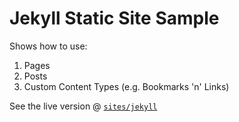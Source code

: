 # Jekyll Static Site Sample

Shows how to use:

1. Pages
2. Posts 
3. Custom Content Types (e.g. Bookmarks 'n' Links)

See the live version @ [`sites/jekyll`](http://staystatic.github.io/sites/jekyll)

